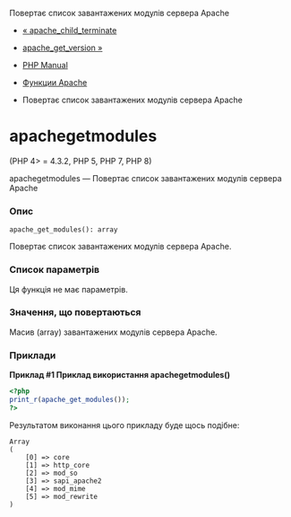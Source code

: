 Повертає список завантажених модулів сервера Apache

-   [« apache\_child\_terminate](function.apache-child-terminate.html)
    
-   [apache\_get\_version »](function.apache-get-version.html)
    
-   [PHP Manual](index.html)
    
-   [Функции Apache](ref.apache.html)
    
-   Повертає список завантажених модулів сервера Apache
    

# apachegetmodules

(PHP 4> = 4.3.2, PHP 5, PHP 7, PHP 8)

apachegetmodules — Повертає список завантажених модулів сервера Apache

### Опис

```methodsynopsis
apache_get_modules(): array
```

Повертає список завантажених модулів сервера Apache.

### Список параметрів

Ця функція не має параметрів.

### Значення, що повертаються

Масив (array) завантажених модулів сервера Apache.

### Приклади

**Приклад #1 Приклад використання **apachegetmodules()****

```php
<?php
print_r(apache_get_modules());
?>
```

Результатом виконання цього прикладу буде щось подібне:

```
Array
(
    [0] => core
    [1] => http_core
    [2] => mod_so
    [3] => sapi_apache2
    [4] => mod_mime
    [5] => mod_rewrite
)
```
